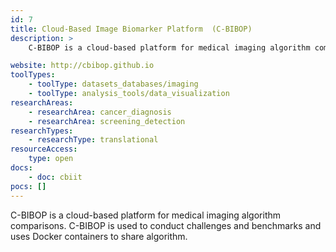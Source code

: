 ```yaml
---
id: 7
title: Cloud-Based Image Biomarker Platform  (C-BIBOP)
description: >
    C-BIBOP is a cloud-based platform for medical imaging algorithm comparisons. C-BIBOP is used to conduct challenges and benchmarks and uses Docker containers to share algorithm.

website: http://cbibop.github.io
toolTypes:
    - toolType: datasets_databases/imaging
    - toolType: analysis_tools/data_visualization
researchAreas:
    - researchArea: cancer_diagnosis
    - researchArea: screening_detection
researchTypes:
    - researchType: translational
resourceAccess:
    type: open
docs:
    - doc: cbiit
pocs: []        
---
```

C-BIBOP is a cloud-based platform for medical imaging algorithm comparisons. C-BIBOP is used to conduct challenges and benchmarks and uses Docker containers to share algorithm.